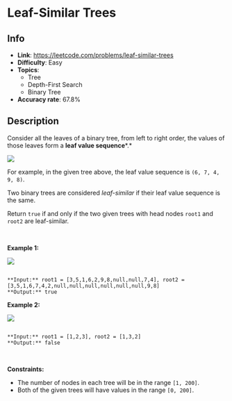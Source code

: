 # Leaf-Similar Trees

## Info  
- **Link**: https://leetcode.com/problems/leaf-similar-trees
- **Difficulty**: Easy  
- **Topics**:   
    - Tree
    - Depth-First Search
    - Binary Tree
- **Accuracy rate**: 67.8%  

## Description  
    
Consider all the leaves of a binary tree, from left to right order, the values of those leaves form a **leaf value sequence***.*


![](https://s3-lc-upload.s3.amazonaws.com/uploads/2018/07/16/tree.png)


For example, in the given tree above, the leaf value sequence is `(6, 7, 4, 9, 8)`.


Two binary trees are considered *leaf-similar* if their leaf value sequence is the same.


Return `true` if and only if the two given trees with head nodes `root1` and `root2` are leaf-similar.


 


**Example 1:**


![](https://assets.leetcode.com/uploads/2020/09/03/leaf-similar-1.jpg)

```

**Input:** root1 = [3,5,1,6,2,9,8,null,null,7,4], root2 = [3,5,1,6,7,4,2,null,null,null,null,null,null,9,8]
**Output:** true

```

**Example 2:**


![](https://assets.leetcode.com/uploads/2020/09/03/leaf-similar-2.jpg)

```

**Input:** root1 = [1,2,3], root2 = [1,3,2]
**Output:** false

```

 


**Constraints:**


* The number of nodes in each tree will be in the range `[1, 200]`.
* Both of the given trees will have values in the range `[0, 200]`.


  
    